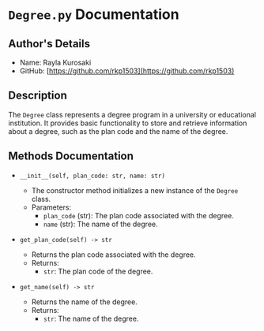 # `Degree.py` Documentation

## Author's Details
- Name: Rayla Kurosaki
- GitHub: [https://github.com/rkp1503](https://github.com/rkp1503)

## Description
The `Degree` class represents a degree program in a university or educational institution. It provides basic functionality to store and retrieve information about a degree, such as the plan code and the name of the degree.

## Methods Documentation

- `__init__(self, plan_code: str, name: str)`
  - The constructor method initializes a new instance of the `Degree` class.
  - Parameters:
    - `plan_code` (str): The plan code associated with the degree.
    - `name` (str): The name of the degree.

- `get_plan_code(self) -> str`
  - Returns the plan code associated with the degree.
  - Returns:
    - `str`: The plan code of the degree.

- `get_name(self) -> str`
  - Returns the name of the degree.
  - Returns:
    - `str`: The name of the degree.
